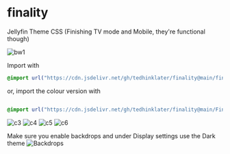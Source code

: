 # finality
Jellyfin Theme CSS (Finishing TV mode and Mobile, they're functional though)

![bw1](https://i.imgur.com/IepGHKw.gif)

Import with

```css
@import url("https://cdn.jsdelivr.net/gh/tedhinklater/finality@main/finality.css");

```

or, import the colour version with

```css

@import url("https://cdn.jsdelivr.net/gh/tedhinklater/finality@main/Finality-Coloured.css");

```

![c3](https://i.imgur.com/vNmbSwS.png)
![c4](https://i.imgur.com/j9hWs8X.gif)
![c5](https://i.imgur.com/HM9e6Jx.png)
![c6](https://i.imgur.com/TCN1kmj.png)

Make sure you enable backdrops and under Display settings use the Dark theme
![Backdrops](https://i.imgur.com/18D9IO3.png)
